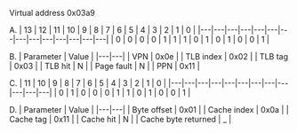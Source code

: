 Virtual address 0x03a9

A.
| 13 | 12 | 11 | 10 | 9 | 8 | 7 | 6 | 5 | 4 | 3 | 2 | 1 | 0 |
|---|---|---|---|---|---|---|---|---|---|---|---|---|---|
| 0 | 0 | 0 | 0 | 1 | 1 | 1 | 0 | 1 | 0 | 1 | 0 | 0 | 1 |

B.
| Parameter | Value |
|---|---|
| VPN | 0x0e |
| TLB index | 0x02 |
| TLB tag | 0x03 |
| TLB hit | N |
| Page fault | N |
| PPN | 0x11 |

C.
| 11 | 10 | 9 | 8 | 7 | 6 | 5 | 4 | 3 | 2 | 1 | 0 |
|---|---|---|---|---|---|---|---|---|---|---|---|
| 0 | 1 | 0 | 0 | 0 | 1 | 1 | 0 | 1 | 0 | 0 | 1 |

D.
| Parameter | Value |
|---|---|
| Byte offset | 0x01 |
| Cache index | 0x0a |
| Cache tag | 0x11 |
| Cache hit | N |
| Cache byte returned | _ |
